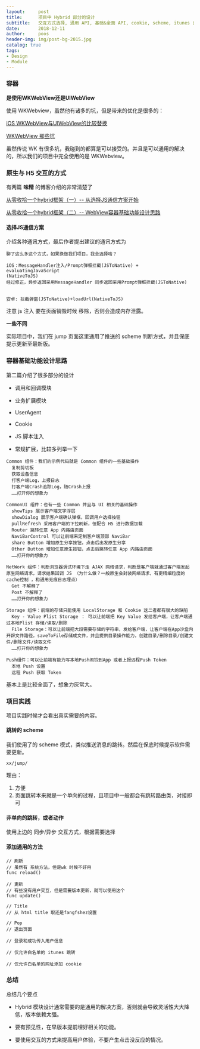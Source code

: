 ```yaml
---
layout:     post
title:      项目中 Hybrid 部分的设计
subtitle:   交互方式选择, 通用 API, 基础&全面 API, cookie, scheme, itunes 白名单
date:       2018-12-11
author:     poos
header-img: img/post-bg-2015.jpg
catalog: true
tags:
- Design
- Module
---
```



### 容器

**是使用WKWebView还是UIWebView**

使用 WKWebview，虽然他有诸多的坑，但是带来的优化是很多的：

[iOS WKWebView与UIWebView的比较替换](https://www.jianshu.com/p/0530673f5d96)

[WKWebView 那些坑](https://mp.weixin.qq.com/s/rhYKLIbXOsUJC_n6dt9UfA)

虽然传说 WK 有很多坑，我碰到的都算是可以接受的。并且是可以通用的解决的，所以我们的项目中完全使用的是 WKWebview。


### 原生与 H5 交互的方式

有两篇 **味精** 的博客介绍的非常清楚了

[从零收拾一个hybrid框架（一）-- 从选择JS通信方案开始](http://awhisper.github.io/2018/01/02/hybrid-jscomunication/)

[从零收拾一个hybrid框架（二）-- WebView容器基础功能设计思路](http://awhisper.github.io/2018/03/06/hybrid-webcontainer/)

#### 选择JS通信方案

介绍各种通讯方式，最后作者提出建议的通讯方式为

```
聊了这么多这个方式，如果换做我们项目，我会选择啥？

iOS：MessageHandler注入/Prompt弹框拦截(JSToNative) + evaluatingJavaScript
(NativeToJS)
经过修正，异步返回采用MessageHandler 同步返回采用Prompt弹框拦截(JSToNative)


安卓: 拦截弹窗(JSToNative)+loadUrl(NativeToJS)

```

注意 js 注入 要在页面销毁时候 移除，否则会造成内存泄露。

**一些不同**

实际项目中，我们在 jump 页面这里通用了推送的 scheme 判断方式，并且保底提示更新至最新版。

### 容器基础功能设计思路

第二篇介绍了很多部分的设计

- 调用和回调模块

- 业务扩展模块

- UserAgent

- Cookie

- JS 脚本注入

- 常规扩展，比较多列举一下

```
Common 组件：我们的示例代码就是 Common 组件的一些基础操作
  复制剪切板
  获取设备信息
  打客户端Log，上报日志
  打客户端Crash追踪Log，随Crash上报
  ……打开你的想象力

CommonUI 组件：也有一些 Common 并且与 UI 相关的基础操作
  showTips 展示客户端文字浮层
  showDialog 展示客户端确认弹框，回调用户选择按钮
  pullRefresh 采用客户端的下拉刷新，但配合 H5 进行数据加载
  Router 跳转任意 App 内路由页面
  NaviBarControl 可以让前端来定制客户端顶部 NaviBar
  share Button 增加原生分享按钮，点击后出发原生分享
  Other Button 增加任意原生按钮，点击后跳转任意 App 内路由页面
  ……打开你的想象力

NetWork 组件：判断浏览器调试环境下走 AJAX 网络请求，判断是客户端就通过客户端发起原生网络请求，请求结果回调 JS （为什么做？一般原生会封装网络请求，有更精细粒度的cache控制 ，和通用无痕日志埋点）
  Get 不解释了
  Post 不解释了
  ……打开你的想象力

Storage 组件：前端的存储只能使用 LocalStorage 和 Cookie 这二者都有很大的缺陷
  Key - Value Plist Storage ： 可以让前端把 Key Value 发给客户端，让客户端通过本地Plist 存储/读取/删除
  File Storage：可以让前端把大段需要存储的字符串，发给客户端，让客户端在App沙盒内开辟文件路径，saveToFile存储成文件，并且提供目录操作能力，创建目录/删除目录/创建文件/删除文件/读取文件
  ……打开你的想象力

Push组件：可以让前端有能力写本地Push闹铃到App 或者上报远程Push Token
  本地 Push 设置
  远程 Push 获取 Token

```

基本上是比较全面了，想象力灰常大。

### 项目实践

项目实践时候才会看出真实需要的内容。




#### 跳转的 scheme

我们使用了的 scheme 模式，类似推送消息的跳转。然后在保底时候提示软件需要更新。

```
xx/jump/

```

理由：

1. 方便
2. 页面跳转本来就是一个单向的过程，且项目中一般都会有跳转路由类，对接即可

#### 非单向的跳转，或者动作

使用上边的 同步/异步 交互方式，根据需要选择

#### 添加通用的方法


```
// 刷新
// 虽然有 系统方法，但是wk 时候不好用
func reload()

// 更新
// 有些没有用户交互，但是需要版本更新，就可以使用这个
func update()

// Title
// 从 html title 取还是fangfshez设置

// Pop
// 退出页面

// 登录和成功传入用户信息

// 仅允许白名单的 itunes 跳转

// 仅允许白名单的网址添加 cookie

```

### 总结

总结几个要点

- Hybrid 模块设计通常需要的是通用的解决方案，否则就会导致灵活性大大降低，版本依赖太强。

- 要有预见性，在早版本提前埋好相关的功能。

- 要使用交互的方式来提高用户体验，不要产生点击没反应的情况。

